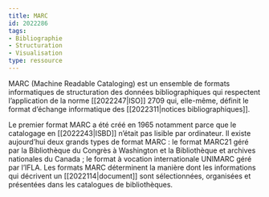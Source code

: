 ```yaml
---
title: MARC
id: 2022286
tags:
- Bibliographie
- Structuration
- Visualisation
type: ressource
---
```


MARC (Machine Readable Cataloging) est un ensemble de formats informatiques de structuration des données bibliographiques qui respectent l’application de la norme [[2022247|ISO]] 2709 qui, elle-même, définit le format d’échange informatique des [[2022311|notices bibliographiques]]. 

Le premier format MARC a été créé en 1965 notamment parce que le catalogage en [[2022243|ISBD]] n’était pas lisible par ordinateur. Il existe aujourd’hui deux grands types de format MARC : le format MARC21 géré par la Bibliothèque du Congrès à Washington et la Bibliothèque et archives nationales du Canada ; le format à vocation internationale UNIMARC géré par l’IFLA. Les formats MARC déterminent la manière dont les informations qui décrivent un [[2022114|document]] sont sélectionnées, organisées et présentées dans les catalogues de bibliothèques.

